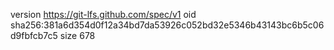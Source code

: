 version https://git-lfs.github.com/spec/v1
oid sha256:381a6d354d0f12a34bd7da53926c052bd32e5346b43143bc6b5c06d9fbfcb7c5
size 678
